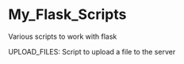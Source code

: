 # My_Flask_Scripts
Various scripts to work with flask

UPLOAD_FILES: Script to upload a file to the server
